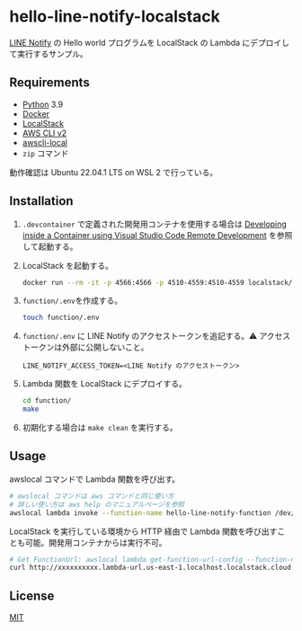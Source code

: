 # hello-line-notify-localstack

[LINE Notify](https://notify-bot.line.me/ja/) の Hello world プログラムを LocalStack の Lambda にデプロイして実行するサンプル。

## Requirements

- [Python](https://www.python.org/) 3.9
- [Docker](https://www.docker.com/)
- [LocalStack](https://localstack.cloud/)
- [AWS CLI v2](https://docs.aws.amazon.com/ja_jp/cli/latest/userguide/getting-started-install.html)
- [awscli-local](https://github.com/localstack/awscli-local)
- `zip` コマンド

動作確認は Ubuntu 22.04.1 LTS on WSL 2 で行っている。

## Installation

1. `.devcontainer` で定義された開発用コンテナを使用する場合は [Developing inside a Container using Visual Studio Code Remote Development](https://code.visualstudio.com/docs/devcontainers/containers) を参照して起動する。

2. LocalStack を起動する。

   ```bash
   docker run --rm -it -p 4566:4566 -p 4510-4559:4510-4559 localstack/localstack
   ```

3. `function/.env`を作成する。

   ```bash
   touch function/.env
   ```

4. `function/.env` に LINE Notify のアクセストークンを追記する。⚠️ アクセストークンは外部に公開しないこと。

   ```.env
   LINE_NOTIFY_ACCESS_TOKEN=<LINE Notify のアクセストークン>
   ```

5. Lambda 関数を LocalStack にデプロイする。

   ```bash
   cd function/
   make
   ```

6. 初期化する場合は `make clean` を実行する。

## Usage

awslocal コマンドで Lambda 関数を呼び出す。

```bash
# awslocal コマンドは aws コマンドと同じ使い方
# 詳しい使い方は aws help のマニュアルページを参照
awslocal lambda invoke --function-name hello-line-notify-function /dev/stdout
```

LocalStack を実行している環境から HTTP 経由で Lambda 関数を呼び出すことも可能。開発用コンテナからは実行不可。

```bash
# Get FunctionUrl: awslocal lambda get-function-url-config --function-name hello-line-notify-function
curl http://xxxxxxxxxx.lambda-url.us-east-1.localhost.localstack.cloud:4566/
```

## License

[MIT](https://github.com/ogyogy/hello-line-notify-localstack/blob/main/LICENSE)
